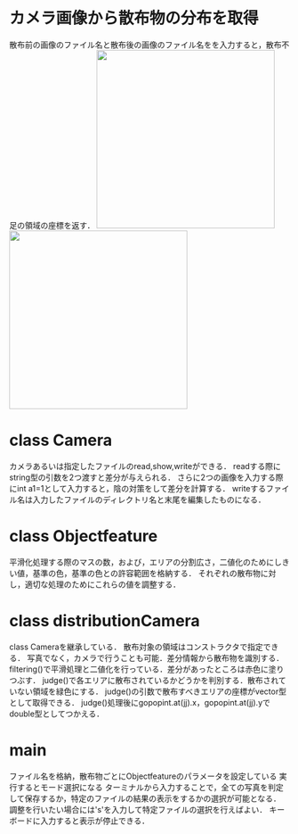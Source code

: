 # カメラ画像から散布物の分布を取得
散布前の画像のファイル名と散布後の画像のファイル名をを入力すると，散布不足の領域の座標を返す．
<img src="https://user-images.githubusercontent.com/50578550/94103076-9d788380-fe6e-11ea-8f69-0ef3db9d4be7.jpg" width="320">
<img src="https://user-images.githubusercontent.com/50578550/94103390-8be3ab80-fe6f-11ea-83c4-d43cf850af7d.jpg" width="320">
# class Camera
カメラあるいは指定したファイルのread,show,writeができる．
readする際にstring型の引数を2つ渡すと差分が与えられる．
さらに2つの画像を入力する際にint a1=1として入力すると，陰の対策をして差分を計算する．
writeするファイル名は入力したファイルのディレクトリ名と末尾を編集したものになる．

# class Objectfeature 
平滑化処理する際のマスの数，および，エリアの分割広さ，二値化のためにしきい値，基準の色，基準の色との許容範囲を格納する．
それぞれの散布物に対し，適切な処理のためにこれらの値を調整する．

# class distributionCamera
class Cameraを継承している．
散布対象の領域はコンストラクタで指定できる．
写真でなく，カメラで行うことも可能．差分情報から散布物を識別する．
filtering()で平滑処理と二値化を行っている．差分があったところは赤色に塗りつぶす．
judge()で各エリアに散布されているかどうかを判別する．散布されていない領域を緑色にする．
judge()の引数で散布すべきエリアの座標がvector<point>型として取得できる．
judge()処理後にgopopint.at(jj).x，gopopint.at(jj).yでdouble型としてつかえる．

# main
ファイル名を格納，散布物ごとにObjectfeatureのパラメータを設定している
実行するとモード選択になる
ターミナルから入力することで，全ての写真を判定して保存するか，特定のファイルの結果の表示をするかの選択が可能となる．
調整を行いたい場合には's'を入力して特定ファイルの選択を行えばよい．
キーボードに入力すると表示が停止できる．